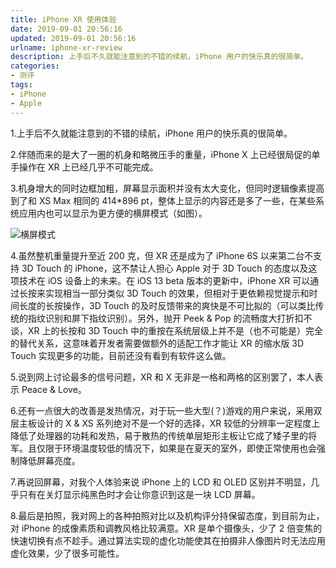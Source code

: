 ```yaml
---
title: iPhone XR 使用体验
date: 2019-09-01 20:56:16
updated: 2019-09-01 20:56:16
urlname: iphone-xr-review
description: 上手后不久就能注意到的不错的续航，iPhone 用户的快乐真的很简单。
categories:
- 测评
tags:
- iPhone
- Apple
---
```


1.上手后不久就能注意到的不错的续航，iPhone 用户的快乐真的很简单。

2.伴随而来的是大了一圈的机身和略微压手的重量，iPhone X 上已经很局促的单手操作在 XR 上已经几乎不可能完成。

3.机身增大的同时边框加粗，屏幕显示面积并没有太大变化，但同时逻辑像素提高到了和 XS Max 相同的 414*896 pt，整体上显示的内容还是多了一些，在某些系统应用内也可以显示为更方便的横屏模式（如图）。

![横屏模式](Landscape.png)

4.虽然整机重量提升至近 200 克，但 XR 还是成为了 iPhone 6S 以来第二台不支持 3D Touch 的 iPhone，这不禁让人担心 Apple 对于 3D Touch 的态度以及这项技术在 iOS 设备上的未来。在 iOS 13 beta 版本的更新中，iPhone XR 可以通过长按来实现相当一部分类似 3D Touch 的效果，但相对于更依赖视觉提示和时间长度的长按操作，3D Touch 的及时反馈带来的爽快是不可比拟的（可以类比传统的指纹识别和屏下指纹识别）。另外，抛开 Peek & Pop 的流畅度大打折扣不谈，XR 上的长按和 3D Touch 中的重按在系统层级上并不是（也不可能是）完全的替代关系，这意味着开发者需要做额外的适配工作才能让 XR 的缩水版 3D Touch 实现更多的功能，目前还没有看到有软件这么做。

5.说到网上讨论最多的信号问题，XR 和 X 无非是一格和两格的区别罢了，本人表示 Peace & Love。

6.还有一点很大的改善是发热情况，对于玩一些大型(？)游戏的用户来说，采用双层主板设计的 X & XS 系列绝对不是一个好的选择，XR 较低的分辨率一定程度上降低了处理器的功耗和发热，易于散热的传统单层矩形主板让它成了矮子里的将军。且仅限于环境温度较低的情况下，如果是在夏天的室外，即使正常使用也会强制降低屏幕亮度。

7.再说回屏幕，对我个人体验来说 iPhone 上的 LCD 和 OLED 区别并不明显，几乎只有在关灯显示纯黑色时才会让你意识到这是一块 LCD 屏幕。

8.最后是拍照，我对网上的各种拍照对比以及机构评分持保留态度，到目前为止，对 iPhone 的成像素质和调教风格比较满意。XR 是单个摄像头，少了 2 倍变焦的快速切换有点不趁手。通过算法实现的虚化功能使其在拍摄非人像图片时无法应用虚化效果，少了很多可能性。
